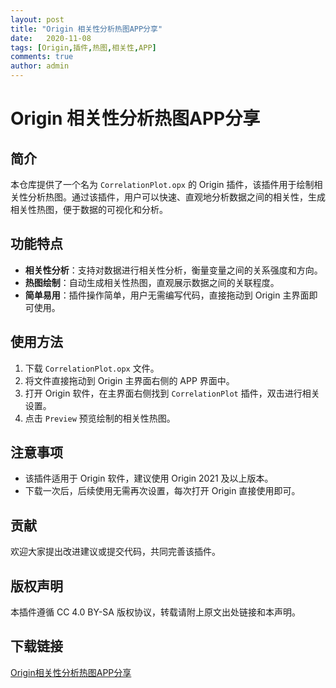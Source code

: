 ```yaml
---
layout: post
title: "Origin 相关性分析热图APP分享"
date:   2020-11-08
tags: [Origin,插件,热图,相关性,APP]
comments: true
author: admin
---
```

# Origin 相关性分析热图APP分享

## 简介
本仓库提供了一个名为 `CorrelationPlot.opx` 的 Origin 插件，该插件用于绘制相关性分析热图。通过该插件，用户可以快速、直观地分析数据之间的相关性，生成相关性热图，便于数据的可视化和分析。

## 功能特点
- **相关性分析**：支持对数据进行相关性分析，衡量变量之间的关系强度和方向。
- **热图绘制**：自动生成相关性热图，直观展示数据之间的关联程度。
- **简单易用**：插件操作简单，用户无需编写代码，直接拖动到 Origin 主界面即可使用。

## 使用方法
1. 下载 `CorrelationPlot.opx` 文件。
2. 将文件直接拖动到 Origin 主界面右侧的 APP 界面中。
3. 打开 Origin 软件，在主界面右侧找到 `CorrelationPlot` 插件，双击进行相关设置。
4. 点击 `Preview` 预览绘制的相关性热图。

## 注意事项
- 该插件适用于 Origin 软件，建议使用 Origin 2021 及以上版本。
- 下载一次后，后续使用无需再次设置，每次打开 Origin 直接使用即可。

## 贡献
欢迎大家提出改进建议或提交代码，共同完善该插件。

## 版权声明
本插件遵循 CC 4.0 BY-SA 版权协议，转载请附上原文出处链接和本声明。

## 下载链接

[Origin相关性分析热图APP分享](https://pan.quark.cn/s/5e96f6772c92)